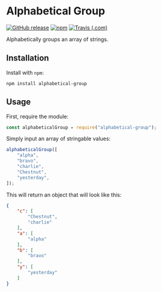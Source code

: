 # Alphabetical Group

[![GitHub release](https://img.shields.io/github/release/haykam821/Alphabetical-Group.svg?style=popout&label=github)](https://github.com/haykam821/Alphabetical-Group/releases/latest)
[![npm](https://img.shields.io/npm/v/alphabetical-group.svg?style=popout&colorB=red)](https://www.npmjs.com/package/alphabetical-group)
[![Travis (.com)](https://img.shields.io/travis/com/haykam821/Alphabetical-Group.svg?style=popout)](https://travis-ci.com/haykam821/Alphabetical-Group)

Alphabetically groups an array of strings.

## Installation

Install with `npm`:

    npm install alphabetical-group

## Usage

First, require the module:

```js
const alphabeticalGroup = require("alphabetical-group");
```

Simply input an array of stringable values:

```js
alphabeticalGroup([
	"alpha",
	"bravo",
	"charlie",
	"Chestnut",
	"yesterday",
]);
```

This will return an object that will look like this:

```json
{
	"c": [
		"Chestnut",
		"charlie"
	],
	"a": [
		"alpha"
	],
	"b": [
		"bravo"
	],
	"y": [
		"yesterday"
	]
}
```
